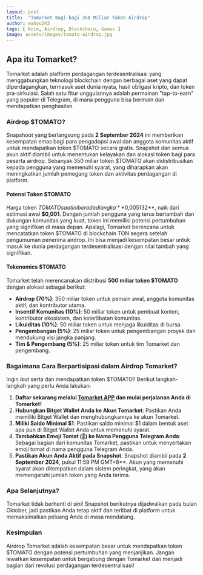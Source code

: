 ```yaml
---
layout: post
title:  "Tomarket Bagi-bagi 350 Miliar Token Airdrop"
author: wahyu243
tags: [ Koin, Airdrop, Blockchain, Games ]
image: assets/images/tomato-airdrop.jpg
---
```


## Apa itu Tomarket?
Tomarket adalah platform perdagangan terdesentralisasi yang menggabungkan teknologi blockchain dengan berbagai aset yang dapat diperdagangkan, termasuk aset dunia nyata, hasil obligasi kripto, dan token pra-sirkulasi. Salah satu fitur unggulannya adalah permainan "tap-to-earn" yang populer di Telegram, di mana pengguna bisa bermain dan mendapatkan penghasilan.

### Airdrop $TOMATO?
Snapshoot yang berlangsung pada **2 September 2024** ini memberikan kesempatan emas bagi para pengadopsi awal dan anggota komunitas aktif untuk mendapatkan token $TOMATO secara gratis. Snapshot dari semua akun aktif diambil untuk menentukan kelayakan dan alokasi token bagi para peserta airdrop. Sebanyak 350 miliar token $TOMATO akan didistribusikan kepada pengguna yang memenuhi syarat, yang diharapkan akan meningkatkan jumlah pemegang token dan aktivitas perdagangan di platform.

#### Potensi Token $TOMATO
Harga token $TOMATO saat ini berada di angka **$0,005132**, naik dari estimasi awal **$0,001**. Dengan jumlah pengguna yang terus bertambah dan dukungan komunitas yang kuat, token ini memiliki potensi pertumbuhan yang signifikan di masa depan. Apalagi, Tomarket berencana untuk mencatatkan token $TOMATO di blockchain TON segera setelah pengumuman penerima airdrop. Ini bisa menjadi kesempatan besar untuk masuk ke dunia perdagangan terdesentralisasi dengan nilai tambah yang signifikan.

#### Tokenomics $TOMATO
Tomarket telah merencanakan distribusi **500 miliar token $TOMATO** dengan alokasi sebagai berikut:
- **Airdrop (70%)**: 350 miliar token untuk pemain awal, anggota komunitas aktif, dan kontributor utama.
- **Insentif Komunitas (10%)**: 50 miliar token untuk pembuat konten, kontributor ekosistem, dan keterlibatan komunitas.
- **Likuiditas (10%)**: 50 miliar token untuk menjaga likuiditas di bursa.
- **Pengembangan (5%)**: 25 miliar token untuk pengembangan proyek dan mendukung visi jangka panjang.
- **Tim & Pengembang (5%)**: 25 miliar token untuk tim Tomarket dan pengembang.

### Bagaimana Cara Berpartisipasi dalam Airdrop Tomarket?
Ingin ikut serta dan mendapatkan token $TOMATO? Berikut langkah-langkah yang perlu Anda lakukan:
1. **Daftar sekarang melalui [Tomarket APP](https://t.me/Tomarket_ai_bot/app?startapp=00004Rog "Tomarket APP") dan mulai perjalanan Anda di Tomarket!**
2. **Hubungkan Bitget Wallet Anda ke Akun Tomarket**: Pastikan Anda memiliki Bitget Wallet dan menghubungkannya ke akun Tomarket. 
3. **Miliki Saldo Minimal $1**: Pastikan saldo minimal $1 dalam bentuk aset apa pun di Bitget Wallet Anda untuk memenuhi syarat.
4. **Tambahkan Emoji Tomat (🍅) ke Nama Pengguna Telegram Anda**: Sebagai bagian dari komunitas Tomarket, pastikan untuk menyertakan emoji tomat di nama pengguna Telegram Anda.
5. **Pastikan Akun Anda Aktif pada Snapshot**: Snapshot diambil pada **2 September 2024**, pukul 11:59 PM GMT+8**. Akun yang memenuhi syarat akan ditempatkan dalam sistem peringkat, yang akan memengaruhi jumlah token yang Anda terima.

### Apa Selanjutnya?
Tomarket tidak berhenti di sini! Snapshot berikutnya dijadwalkan pada bulan Oktober, jadi pastikan Anda tetap aktif dan terlibat di platform untuk memaksimalkan peluang Anda di masa mendatang.

### Kesimpulan
Airdrop Tomarket adalah kesempatan besar untuk mendapatkan token $TOMATO dengan potensi pertumbuhan yang menjanjikan. Jangan lewatkan kesempatan untuk bergabung dengan Tomarket dan menjadi bagian dari revolusi perdagangan terdesentralisasi!
